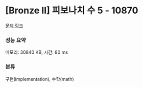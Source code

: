 # [Bronze II] 피보나치 수 5 - 10870 

[문제 링크](https://www.acmicpc.net/problem/10870) 

### 성능 요약

메모리: 30840 KB, 시간: 80 ms

### 분류

구현(implementation), 수학(math)

